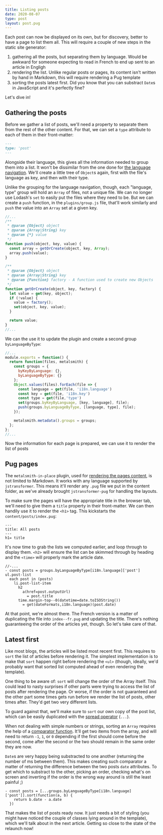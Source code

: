 ```yaml
---
title: Listing posts
date: 2020-08-07
type: post
layout: post.pug
---
```

Each post can now be displayed on its own, but for discovery, better to have a page to list them all.
This will require a couple of new steps in the static site generator:

1. gathering all the posts, but separating them by language. Would be awkward for someone expecting to read in French to end up sent to an article in Engligh
2. rendering the list. Unlike regular posts or pages, its content isn't written by hand in Markdown, this will require rendering a Pug template
3. sorting the posts latest first. Did you know that you can substract `Date`s in JavaScript and it's perfectly fine?

Let's dive in!

Gathering the posts
---

Before we gather a list of posts, we'll need a property to separate them from the rest of the other content. For that, we can set a `type` attribute to each of them in their front-matter:

```md
---
type: 'post'
---
```

Alongside their language, this gives all the information needed to group them into a list. It won't be dissimilar from the one done for [the language navigation][language-navigation]. We'll create a little tree of `Object`s again, first with the file's language as key, and then with their type. 

Unlike the grouping for the language navigation, though, each "language, type" group will hold an `Array` of files, not a unique file. We can no longer use Lodash's `set` to easily put the files where they need to be. But we can create a `push` function, in the `plugins/group.js` file, that'll work similarly and `push` the value into an `Array` set at a given key.

```js
//...
/**
 * @param {Object} object
 * @param {Array|String} key
 * @param {*} value
 */
function push(object, key, value) {
  const array = getOrCreate(object, key, Array);
  array.push(value);
}

/**
 * @param {Object} object
 * @param {Array|String} key
 * @param {Function} factory - A function used to create new Objects
 */
function getOrCreate(object, key, factory) {
  let value = get(key, object);
  if (!value) {
    value = factory();
    set(object, key, value);
  }

  return value;
}
//...
```

We can the use it to update the plugin and create a second group `byLanguageByType`:

```js
//...
module.exports = function() {
  return function(files, metalsmith) {
    const groups = {
      byKeyByLanguage: {},
      byLanguageByType: {}
    };
    Object.values(files).forEach(file => {
      const language = get(file, 'i18n.language')
      const key = get(file, 'i18n.key')
      const type = get(file,'type')
      set(groups.byKeyByLanguage, [key, language], file);
      push(groups.byLanguageByType, [language, type], file);
    });

    metalsmith.metadata().groups = groups;
  };
};
//...
```

Now the information for each page is prepared, we can use it to render the list of posts

Pug pages
---

The `metalsmith-in-place` plugin, used for [rendering the pages content][content-rendering], is not limited to Markdown. It works with any language supported by `jstransformer`. This means it'll render any `.pug` file we put in the content folder, as we've already brought `jstransformer-pug` for handling the layouts.

To make sure the pages will have the appropriate title in the browser tab, we'll need to give them a `title` property in their front-matter. We can then handily use it to render the `<h1>` tag. This kickstarts the `content/posts/index.pug`:

```pug
---
title: All posts
---
h1= title
```

It's now time to grab the lists we computed earlier, and loop through to display them. `<h2>` will ensure the list can be skimmed through by heading and the `<time>` will properly mark the article date. 

```pug
//-...
- const posts = groups.byLanguageByType[i18n.language]['post']
ul.post-list
  each post in (posts)
    li.post-list-item
      h2
        a(href=post.outputUrl)
          = post.title
      time.margin-top--0(datetime=date.toISOString())
        = get(dateFormats,i18n.language)(post.date)
```

At that point, we're almost there. The French version is a matter of duplicating the file into `index--fr.pug` and updating the title. There's nothing guaranteeing the order of the articles yet, though. So let's take care of that.

Latest first
---

Like most blogs, the articles will be listed most recent first. This requires to `sort` the list of articles before rendering it. The simplest implementation is to make that `sort` happen right before rendering the `<ul>` (though, ideally, we'd probably want that sorted list computed ahead of even rendering the template). 

One thing to be aware of: `sort` will change the order of the Array itself. This could lead to nasty surprises if other parts were trying to access the list of posts after rendering the page. Or worse, if the order is not guaranteed and the other part some times gets run before we render the list of posts, other times after. They'd get two very different lists.

To guard against that, we'll make sure to `sort` our own copy of the post list, which can be easily duplicated with the [spread operator][spread-operator] (`...`).

When not dealing with simple numbers or strings, sorting an `Array` requires the help of a [comparator function][sort-comparator-function]. It'll get two items from the array, and will need to return `-1`, `1`, or `0` depending if the first should come before the second, come after the second or the two should remain in the same order they are now.

`Date`s are very happy being substracted to one another (returning the number of ms between them). This makes creating such comparator a matter of returning the difference between the two posts `date` attributes. To get which to substract to the other, picking an order, checking what's on screen and inverting if the order is the wrong way around is still the least painful ;)

```pug
- const posts = [...groups.byLanguageByType[i18n.language]['post']].sort(function(a, b) {
    return b.date - a.date
  })
```

That makes the list of posts ready now. It just needs a bit of styling (you might have noticed the couple of classes lying around in the template), which we'll talk about in the next article. Getting so close to the state of the relaunch now!

[language-navigation]: ../revisiting-the-language-switcher-indexing-content/
[content-rendering]: ../writing-markdown/
[spread-operator]: https://developer.mozilla.org/en-US/docs/Web/JavaScript/Reference/Operators/Spread_syntax
[sort-comparator-function]: https://developer.mozilla.org/en-US/docs/Web/JavaScript/Reference/Global_Objects/Array/sort#Parameters
